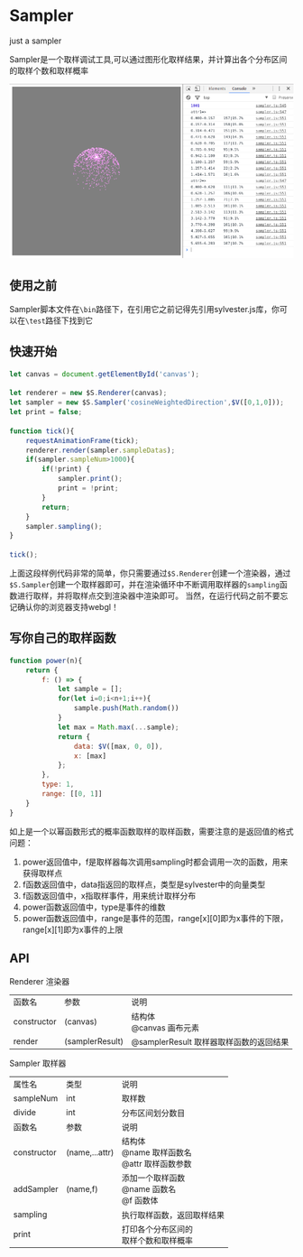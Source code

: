 # Sampler
just a sampler

Sampler是一个取样调试工具,可以通过图形化取样结果，并计算出各个分布区间的取样个数和取样概率

![result](./img/result.png)

## 使用之前

Sampler脚本文件在`\bin`路径下，在引用它之前记得先引用sylvester.js库，你可以在`\test`路径下找到它

## 快速开始

```js
let canvas = document.getElementById('canvas');

let renderer = new $S.Renderer(canvas);
let sampler = new $S.Sampler('cosineWeightedDirection',$V([0,1,0]));
let print = false;

function tick(){
    requestAnimationFrame(tick);
    renderer.render(sampler.sampleDatas);
    if(sampler.sampleNum>1000){
        if(!print) {
            sampler.print();
            print = !print;
        }
        return;
    }
    sampler.sampling();
}

tick();
```

上面这段样例代码非常的简单，你只需要通过`$S.Renderer`创建一个渲染器，通过`$S.Sampler`创建一个取样器即可，并在渲染循环中不断调用取样器的`sampling`函数进行取样，并将取样点交到渲染器中渲染即可。
当然，在运行代码之前不要忘记确认你的浏览器支持webgl！

## 写你自己的取样函数

```js
function power(n){
    return {
        f: () => {
            let sample = [];
            for(let i=0;i<n+1;i++){
                sample.push(Math.random())
            }
            let max = Math.max(...sample);
            return {
                data: $V([max, 0, 0]),
                x: [max]
            };
        },
        type: 1,
        range: [[0, 1]]
    }
}
```

如上是一个以幂函数形式的概率函数取样的取样函数，需要注意的是返回值的格式问题：

1. power返回值中，f是取样器每次调用sampling时都会调用一次的函数，用来获得取样点
2. f函数返回值中，data指返回的取样点，类型是sylvester中的向量类型
3. f函数返回值中，x指取样事件，用来统计取样分布
4. power函数返回值中，type是事件的维数
5. power函数返回值中，range是事件的范围，range[x][0]即为x事件的下限，range[x][1]即为x事件的上限

## API

Renderer 渲染器

<table>
    <tr>
        <td>函数名</td>
        <td>参数</td>
        <td>说明</td>
    </tr>
    <tr>
        <td>constructor</td>
        <td>(canvas)</td>
        <td>结构体<br>@canvas 画布元素</td>
    </tr>
    <tr>
        <td>render</td>
        <td>(samplerResult)</td>
        <td>@samplerResult 取样器取样函数的返回结果</td>
    </tr>
</table>

Sampler 取样器

<table>
    <tr>
        <td>属性名</td>
        <td>类型</td>
        <td>说明</td>
    </tr>
    <tr>
        <td>sampleNum</td>
        <td>int</td>
        <td>取样数</td>
    </tr>
    <tr>
        <td>divide</td>
        <td>int</td>
        <td>分布区间划分数目</td>
    </tr>
    <tr>
        <td>函数名</td>
        <td>参数</td>
        <td>说明</td>
    </tr>
    <tr>
        <td>constructor</td>
        <td>(name,...attr)</td>
        <td>结构体<br>@name 取样函数名<br>@attr 取样函数参数</td>
    </tr>
    <tr>
        <td>addSampler</td>
        <td>(name,f)</td>
        <td>添加一个取样函数<br>@name 函数名<br>@f 函数体</td>
    </tr>
    <tr>
        <td>sampling</td>
        <td></td>
        <td>执行取样函数，返回取样结果</td>
    </tr>
    <tr>
        <td>print</td>
        <td></td>
        <td>打印各个分布区间的<br>取样个数和取样概率</td>
    </tr>
</table>
